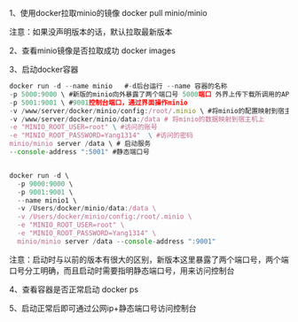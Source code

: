 1、使用docker拉取minio的镜像
docker pull minio/minio

注意：如果没声明版本的话，默认拉取最新版本

2、查看minio镜像是否拉取成功
docker images


3、启动docker容器
```ts
docker run -d --name minio   #-d后台运行 --name 容器的名称
-p 5000:9000 \ #新版的minio向外暴露了两个端口号 5000端口 外界上传下载所调用的API接口
-p 5001:9001 \ #9001控制台端口，通过界面操作minio
-v /www/server/docker/minio/config:/root/.minio \ #将minio的配置映射到宿主机上
-v /www/server/docker/minio/data:/data # 将minio的数据映射到宿主机上
-e "MINIO_ROOT_USER=root" \ #访问的账号
-e "MINIO_ROOT_PASSWORD=Yang1314"  \ #访问的密码
minio/minio server /data \ # 启动服务
--console-address ":5001" #静态端口号
```

```js

docker run -d \
  -p 9000:9000 \
  -p 9001:9001 \
  --name minio1 \
  -v /Users/docker/minio/data:/data \
  -v /Users/docker/minio/config:/root/.minio \
  -e "MINIO_ROOT_USER=root" \
  -e "MINIO_ROOT_PASSWORD=Yang1314" \
  minio/minio server /data --console-address ":9001"
```

注意：启动时与以前的版本有很大的区别，新版本这里暴露了两个端口号，两个端口号分工明确，而且启动时需要指明静态端口号，用来访问控制台

4、查看容器是否正常启动
docker ps


5、启动正常后即可通过公网ip+静态端口号访问控制台
